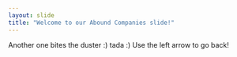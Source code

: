 ```yaml
---
layout: slide
title: "Welcome to our Abound Companies slide!"
---
```

Another one bites the duster :) tada :)
Use the left arrow to go back!
